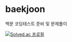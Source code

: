 # baekjoon

백문 코딩테스트 준비 및 문제풀이

[![Solved.ac 프로필](http://mazassumnida.wtf/api/v2/generate_badge?boj=whiterose12)](https://solved.ac/whiterose12)
